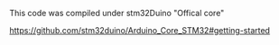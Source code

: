 This code was compiled under stm32Duino  "Offical core"

https://github.com/stm32duino/Arduino_Core_STM32#getting-started
